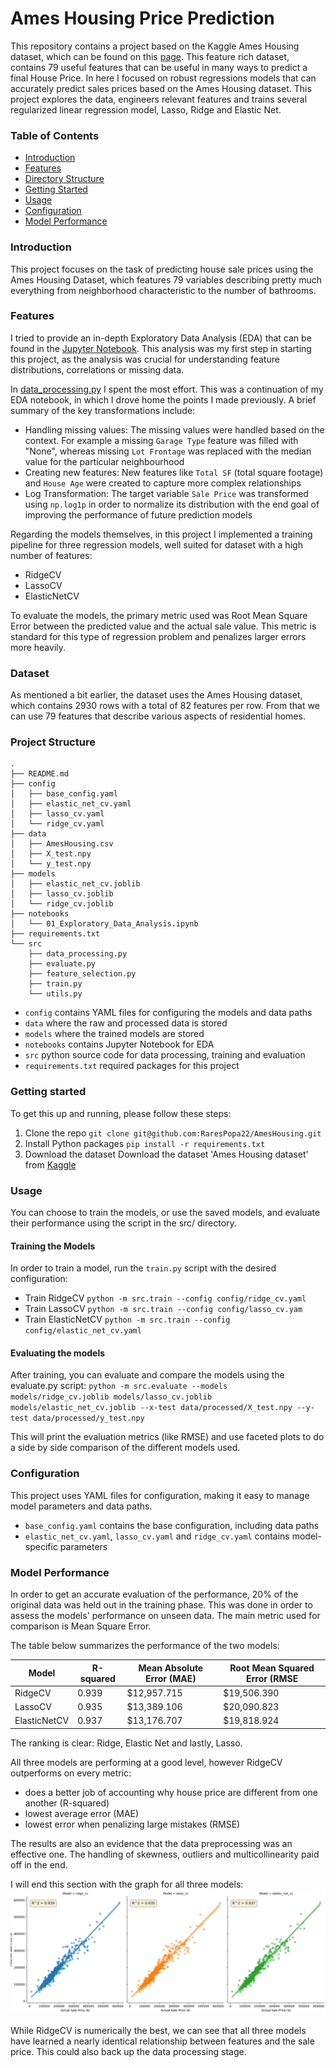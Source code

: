 # Ames Housing Price Prediction

This repository contains a project based on the Kaggle Ames Housing dataset, which can be found on this [page](https://www.kaggle.com/datasets/shashanknecrothapa/ames-housing-dataset).
This feature rich dataset, contains 79 useful features that can be useful in many ways to predict a final House Price.
In here I focused on robust regressions models that can accurately predict sales prices based on the Ames Housing dataset. 
This project explores the data, engineers relevant features and trains several regularized linear regression model, Lasso, 
Ridge and Elastic Net.

### Table of Contents

* [Introduction](#introduction)
* [Features](#features)
* [Directory Structure](#directory-structure)
* [Getting Started](#getting-started)
* [Usage](#usage)
* [Configuration](#configuration)
* [Model Performance](#model-performance)

### Introduction

This project focuses on the task of predicting house sale prices using the Ames Housing Dataset, which features 79 variables
describing pretty much everything from neighborhood characteristic to the number of bathrooms.

### Features

I tried to provide an in-depth Exploratory Data Analysis (EDA) that can be found in the [Jupyter Notebook](./notebooks/01_Exploratory_Data_Analysis.ipynb).
This analysis was my first step in starting this project, as the analysis was crucial for understanding feature distributions,
correlations or missing data.

In [data_processing.py](./src/data_processing.py) I spent the most effort. This was a continuation of my EDA notebook, in which
I drove home the points I made previously. A brief summary of the key transformations include:
* Handling missing values: The missing values were handled based on the context. For example a missing `Garage Type` feature 
  was filled with "None", whereas missing `Lot Frontage` was replaced with the median value for the particular neighbourhood 
* Creating new features: New features like `Total SF` (total square footage) and `House Age` were created to capture more complex relationships
* Log Transformation: The target variable `Sale Price` was transformed using `np.log1p` in order to normalize its distribution
  with the end goal of improving the performance of future prediction models

Regarding the models themselves, in this project I implemented a training pipeline for three regression models, well suited for
dataset with a high number of features:
* RidgeCV
* LassoCV
* ElasticNetCV

To evaluate the models, the primary metric used was Root Mean Square Error between the predicted value and the actual sale value.
This metric is standard for this type of regression problem and penalizes larger errors more heavily.


###  Dataset

As mentioned a bit earlier, the dataset uses the Ames Housing dataset, which contains 2930 rows with a total of 82 features
per row. From that we can use 79 features that describe various aspects of residential homes.

###  Project Structure

```
.
├── README.md
├── config
│   ├── base_config.yaml
│   ├── elastic_net_cv.yaml
│   ├── lasso_cv.yaml
│   └── ridge_cv.yaml
├── data
│   ├── AmesHousing.csv
│   ├── X_test.npy
│   └── y_test.npy
├── models
│   ├── elastic_net_cv.joblib
│   ├── lasso_cv.joblib
│   └── ridge_cv.joblib
├── notebooks
│   └── 01_Exploratory_Data_Analysis.ipynb
├── requirements.txt
└── src
    ├── data_processing.py
    ├── evaluate.py
    ├── feature_selection.py
    ├── train.py
    └── utils.py
```
* `config` contains YAML files for configuring the models and data paths
* `data` where the raw and processed data is stored
* `models` where the trained models are stored
* `notebooks` contains Jupyter Notebook for EDA
* `src` python source code for data processing, training and evaluation
* `requirements.txt` required packages for this project


###  Getting started

To get this up and running, please follow these steps:

1. Clone the repo
    `git clone git@github.com:RaresPopa22/AmesHousing.git`
2. Install Python packages
    `pip install -r requirements.txt`
3. Download the dataset
    Download the dataset 'Ames Housing dataset' from [Kaggle](https://www.kaggle.com/datasets/shashanknecrothapa/ames-housing-dataset#:~:text=Download)

### Usage

You can choose to train the models, or use the saved models, and evaluate their performance using the script in the src/
directory.

#### Training the Models

In order to train a model, run the `train.py` script with the desired configuration:

* Train RidgeCV
    `python -m src.train --config config/ridge_cv.yaml`
* Train LassoCV
    `python -m src.train --config config/lasso_cv.yam`
* Train ElasticNetCV
    `python -m src.train --config config/elastic_net_cv.yaml`

#### Evaluating the models

After training, you can evaluate and compare the models using the evaluate.py script:
`python -m src.evaluate --models models/ridge_cv.joblib models/lasso_cv.joblib models/elastic_net_cv.joblib --x-test data/processed/X_test.npy --y-test data/processed/y_test.npy`

This will print the evaluation metrics (like RMSE) and use faceted plots to do a side by side comparison of the different models used.

### Configuration

This project uses YAML files for configuration, making it easy to manage model parameters and data paths.

* `base_config.yaml` contains the base configuration, including data paths
* `elastic_net_cv.yaml`, `lasso_cv.yaml` and `ridge_cv.yaml` contains model-specific parameters

### Model Performance

In order to get an accurate evaluation of the performance, 20% of the original data was held out in the training phase.
This was done in order to assess the models' performance on unseen data. The main metric used for comparison is Mean Square Error.

The table below summarizes the performance of the two models:

| Model   | R-squared  | Mean Absolute Error (MAE) | Root Mean Squared Error (RMSE |
|---------|--------|---------------------------|----------------|
| RidgeCV | 0.939 |  $12,957.715                    |  $19,506.390 |
| LassoCV    |  0.935 | $13,389.106                   |  $20,090.823 |
| ElasticNetCV    |  0.937 | $13,176.707                  |  $19,818.924 |


The ranking is clear: Ridge, Elastic Net and lastly, Lasso.

All three models are performing at a good level, however RidgeCV outperforms on every metric:
* does a better job of accounting why house price are different from one another (R-squared)
* lowest average error (MAE)
* lowest error when penalizing large mistakes (RMSE)

The results are also an evidence that the data preprocessing was an effective one. The handling of skewness, outliers
and multicollinearity paid off in the end. 

I will end this section with the graph for all three models:
![img_1.png](img_1.png)

While RidgeCV is numerically the best, we can see that all three models have learned a nearly identical relationship between
features and the sale price. This could also back up the data processing stage.
